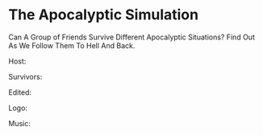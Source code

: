 # The Apocalyptic Simulation
Can A Group of Friends Survive Different Apocalyptic Situations? Find Out As We Follow Them To Hell And Back.

Host:

Survivors: 

Edited:

Logo:

Music:
